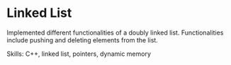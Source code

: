 # Linked List

Implemented different functionalities of a doubly linked list. Functionalities include pushing and deleting elements from the list.

Skills: C++, linked list, pointers, dynamic memory
